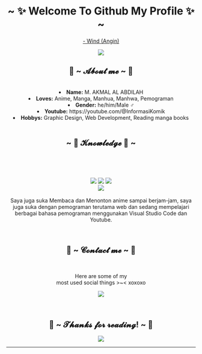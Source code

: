 <body>
  <center>
<h1 align="center">~ ✨ Welcome To Github My Profile ✨ ~</h1>
<div align="center">
  
<p><a href="https://www.youtube.com/watch?v=oJm44VRp6zQ">- Wind (Angin)</a><p>
  
</div>
    <div align="center">
<img src="https://i.imgur.com/ex9LodI.gif">
      </div>
<div>
<h2 align="center"> 🦊 ~ 𝓐𝓫𝓸𝓾𝓽 𝓶𝓮 ~ 🦊 </h2>
<br>
<li>
 <b>Name:</b> M. AKMAL AL ABDILAH</li>
<li>
<b>Loves:</b> Anime, Manga, Manhua, Manhwa, Pemograman
</li>
<li>
<b>Gender:</b> he/him/Male ♂️
</li>
<li>
<b>Youtube:</b> https://youtube.com/@InformasiKomik
</li>
<li>
<b>Hobbys:</b> Graphic Design, Web Development, Reading manga books
</li>
<br>
</div>
<div>
<h2 align="center">~ 📇 𝓚𝓷𝓸𝔀𝓵𝓮𝓭𝓰𝓮 📇 ~</h2>
 <br>
<p>
</div>
<div>
  <br>
<p align="center"><img src="https://img.shields.io/badge/python-3670A0?style=for-the-badge&logo=python&logoColor=ffdd54"/> <img src="https://img.shields.io/badge/html5%20-%23E34F26.svg?&style=for-the-badge&logo=html5&logoColor=white"/> <img src="https://img.shields.io/badge/css3%20-%231572B6.svg?&style=for-the-badge&logo=css3&logoColor=white"/><br>
 <img src="https://img.shields.io/badge/php-%23777BB4.svg?style=for-the-badge&logo=php&logoColor=white"/>  <br><br>
Saya juga suka Membaca dan Menonton anime sampai berjam-jam, saya juga suka dengan pemograman terutama web dan sedang mempelajari berbagai bahasa pemograman menggunakan Visual Studio Code dan Youtube.
</p>
<br>
<h2 align="center"> 📝 ~ 𝓒𝓸𝓷𝓽𝓪𝓬𝓽 𝓶𝓮 ~ 📝</h2>
<br>
<p align="center">Here are some of my <br>
  most used social things >~< xoxoxo</p>
<p align="center"><a href="https://instagram.com/m.akmal_al_abdilah?igshid=ZGUzMzM3NWJiOQ==" target="_blank"><img src="https://img.shields.io/badge/Instagram-%23E4405F.svg?style=for-the-badge&logo=Instagram&logoColor=white"/></a></a></p>
</div>
<br>
<div>
<h2 align="center">💖 ~ 𝓣𝓱𝓪𝓷𝓴𝓼 𝓯𝓸𝓻 𝓻𝓮𝓪𝓭𝓲𝓷𝓰! ~ 💖</h2>
<div align="center">
<img src="https://user-images.githubusercontent.com/91085882/222731693-24383140-7623-4e7a-a528-6621380b7be8.gif">
</div>
<hr>
</div>
</div>
    </center>
</body>
